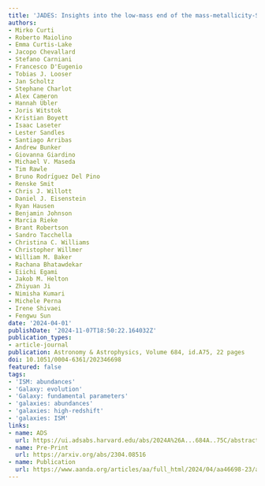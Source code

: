 ```yaml
---
title: 'JADES: Insights into the low-mass end of the mass-metallicity-SFR relation at 3 < z < 10 from deep JWST/NIRSpec spectroscopy'
authors:
- Mirko Curti
- Roberto Maiolino
- Emma Curtis-Lake
- Jacopo Chevallard
- Stefano Carniani
- Francesco D'Eugenio
- Tobias J. Looser
- Jan Scholtz
- Stephane Charlot
- Alex Cameron
- Hannah Übler
- Joris Witstok
- Kristian Boyett
- Isaac Laseter
- Lester Sandles
- Santiago Arribas
- Andrew Bunker
- Giovanna Giardino
- Michael V. Maseda
- Tim Rawle
- Bruno Rodrı́guez Del Pino
- Renske Smit
- Chris J. Willott
- Daniel J. Eisenstein
- Ryan Hausen
- Benjamin Johnson
- Marcia Rieke
- Brant Robertson
- Sandro Tacchella
- Christina C. Williams
- Christopher Willmer
- William M. Baker
- Rachana Bhatawdekar
- Eiichi Egami
- Jakob M. Helton
- Zhiyuan Ji
- Nimisha Kumari
- Michele Perna
- Irene Shivaei
- Fengwu Sun
date: '2024-04-01'
publishDate: '2024-11-07T18:50:22.164032Z'
publication_types:
- article-journal
publication: Astronomy & Astrophysics, Volume 684, id.A75, 22 pages
doi: 10.1051/0004-6361/202346698
featured: false
tags:
- 'ISM: abundances'
- 'Galaxy: evolution'
- 'Galaxy: fundamental parameters'
- 'galaxies: abundances'
- 'galaxies: high-redshift'
- 'galaxies: ISM'
links:
- name: ADS
  url: https://ui.adsabs.harvard.edu/abs/2024A%26A...684A..75C/abstract
- name: Pre-Print
  url: https://arxiv.org/abs/2304.08516
- name: Publication
  url: https://www.aanda.org/articles/aa/full_html/2024/04/aa46698-23/aa46698-23.html
---
```

